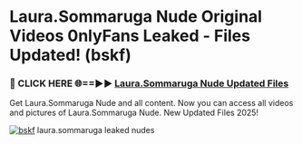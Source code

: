 # Laura.Sommaruga Nude Original Videos 0nlyFans Leaked - Files Updated! (bskf)

<h3>🔴 CLICK HERE 🌐==►► <a href="https://tinyurl.com/5h6xmrr3" rel="nofollow">Laura.Sommaruga Nude Updated Files</a></h3>

Get Laura.Sommaruga Nude and all content. Now you can access all videos and pictures of Laura.Sommaruga Nude. New Updated Files 2025!

[![bskf](https://i.imgur.com/KVD873Z.gif)](https://tinyurl.com/5h6xmrr3)
laura.sommaruga leaked nudes